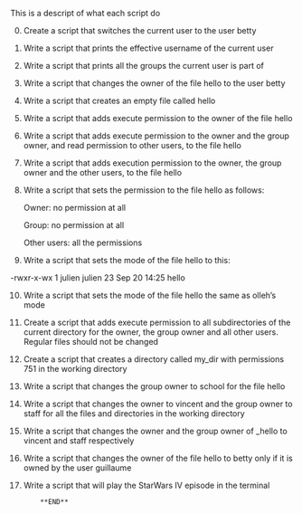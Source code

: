 This is a descript of what each script do

0. Create a script that switches the current user to the user betty

1. Write a script that prints the effective username of the current user

2. Write a script that prints all the groups the current user is part of

3. Write a script that changes the owner of the file hello to the user betty

4. Write a script that creates an empty file called hello

5. Write a script that adds execute permission to the owner of the file hello

6. Write a script that adds execute permission to the owner and the group owner, and read permission to other users, to the file hello

7. Write a script that adds execution permission to the owner, the group owner and the other users, to the file hello

8. Write a script that sets the permission to the file hello as follows:

	Owner: no permission at all

	Group: no permission at all

	Other users: all the permissions

9. Write a script that sets the mode of the file hello to this:

-rwxr-x-wx 1 julien julien 23 Sep 20 14:25 hello

10. Write a script that sets the mode of the file hello the same as olleh’s mode

11. Create a script that adds execute permission to all subdirectories of the current directory for the owner, the group owner and all other users. Regular files should not be changed

12. Create a script that creates a directory called my_dir with permissions 751 in the working directory

13. Write a script that changes the group owner to school for the file hello

14. Write a script that changes the owner to vincent and the group owner to staff for all the files and directories in the working directory

15. Write a script that changes the owner and the group owner of _hello to vincent and staff respectively

16. Write a script that changes the owner of the file hello to betty only if it is owned by the user guillaume

17. Write a script that will play the StarWars IV episode in the terminal


	       	**END**
